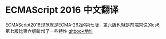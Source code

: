 # ECMAScript 2016 中文翻译
[ECMAScript2016规范](http://www.ecma-international.org/ecma-262/7.0/index.html)就是ECMA-262的第七版，第六版也就是前端常说的es6,第七版比第六版新增了一些特性
[gitbook地址](https://ldllidonglin.gitbooks.io/es7/content/)